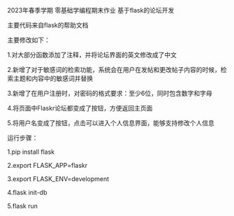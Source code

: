 2023年春季学期 零基础学编程期末作业 基于flask的论坛开发

主要代码来自flask的帮助文档

主要修改如下：

1.对大部分函数添加了注释，并将论坛界面的英文修改成了中文

2.新增了对于敏感词的检索功能，系统会在用户在发帖和更改帖子内容的时候，检索主题和内容中的敏感词并替换

3.新增了在用户注册时，对密码的格式要求：至少6位，同时包含数字和字母

4.将页面中Flaskr论坛都变成了按钮，方便返回主页面

5.将用户名变成了按钮，点击可以进入个人信息界面，能够支持修改个人信息

运行步骤：

1.pip install flask

2.export FLASK_APP=flaskr

3.export FLASK_ENV=development

4.flask init-db

5.flask run